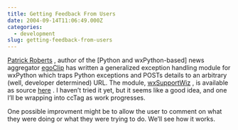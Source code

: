 ```yaml
---
title: Getting Feedback From Users
date: 2004-09-14T11:06:49.000Z
categories:
  - development
slug: getting-feedback-from-users
---
```

[Patrick Roberts][1] , author of the [Python and wxPython-based] news aggregator [egoClip][2]  has written a generalized exception handling module for wxPython which traps Python exceptions and POSTs details to an arbitrary (well, developer determined) URL. The module, [wxSupportWiz][3] , is available as source [here][4] . I haven’t tried it yet, but it seems like a good idea, and one I’ll be wrapping into ccTag as work progresses.

One possible improvment might be to allow the user to comment on what they were doing or what they were trying to do. We’ll see how it works.



 [1]: http://egofile.com/cgi-bin/blosxom.cgi
 [2]: http://egofile.com/egoclip/
 [3]: http://egofile.com/cgi-bin/blosxom.cgi/2004/09/12#support
 [4]: http://egofile.com/open/wxsupportwiz.py
